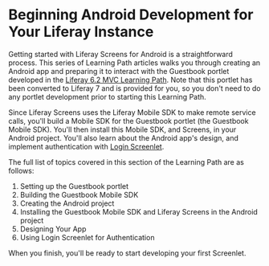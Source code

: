 # Beginning Android Development for Your Liferay Instance [](id=beginning-android-development-for-your-liferay-instance)

Getting started with Liferay Screens for Android is a straightforward process. 
This series of Learning Path articles walks you through creating an Android app 
and preparing it to interact with the Guestbook portlet developed in the 
[Liferay 6.2 MVC Learning Path](/develop/tutorials/-/knowledge_base/6-2/writing-a-liferay-mvc-application). 
Note that this portlet has been converted to Liferay 7 and is provided for you, 
so you don't need to do any portlet development prior to starting this Learning 
Path. 

Since Liferay Screens uses the Liferay Mobile SDK to make remote service calls, 
you'll build a Mobile SDK for the Guestbook portlet (the Guestbook Mobile SDK). 
You'll then install this Mobile SDK, and Screens, in your Android project. 
You'll also learn about the Android app's design, and implement authentication 
with 
[Login Screenlet](/develop/reference/-/knowledge_base/7-0/loginscreenlet-for-android). 

The full list of topics covered in this section of the Learning Path are as 
follows:

1.  Setting up the Guestbook portlet
2.  Building the Guestbook Mobile SDK
3.  Creating the Android project
4.  Installing the Guestbook Mobile SDK and Liferay Screens in the Android 
    project
5.  Designing Your App
6.  Using Login Screenlet for Authentication

When you finish, you'll be ready to start developing your first Screenlet.
